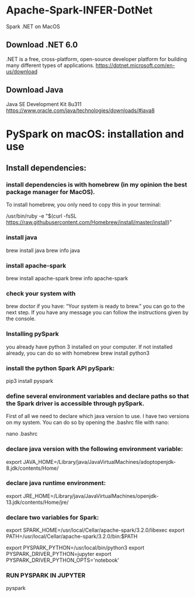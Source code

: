 # Apache-Spark-INFER-DotNet
Spark .NET on MacOS

## Download .NET 6.0 

.NET is a free, cross-platform, open-source developer platform for building many different types of applications.
https://dotnet.microsoft.com/en-us/download

## Download Java

Java SE Development Kit 8u311
https://www.oracle.com/java/technologies/downloads/#java8

# PySpark on macOS: installation and use

## Install dependencies:

### install dependencies is with homebrew (in my opinion the best package manager for MacOS).
To install homebrew, you only need to copy this in your terminal:

/usr/bin/ruby -e "$(curl -fsSL https://raw.githubusercontent.com/Homebrew/install/master/install)"

### install java
brew install java 
brew info java

### install apache-spark
brew install apache-spark
brew info apache-spark

### check your system with
brew doctor
if you have: “Your system is ready to brew.” you can go to the next step. If you have any message you can follow the instructions given by the console.

### Installing pySpark
you already have python 3 installed on your computer. If not installed already, you can do so with homebrew
brew install python3

### install the python Spark API pySpark:
pip3 install pyspark

### define several environment variables and declare paths so that the Spark driver is accessible through pySpark.
First of all we need to declare which java version to use. I have two versions on my system. You can do so by opening the .bashrc file with nano:

nano .bashrc

### declare java version  with the following environment variable:
export JAVA_HOME=/Library/java/JavaVirtualMachines/adoptopenjdk-8.jdk/contents/Home/


### declare java runtime environment:
export JRE_HOME=/Library/java/JavaVirtualMachines/openjdk-13.jdk/contents/Home/jre/

### declare two variables for Spark:
export SPARK_HOME=/usr/local/Cellar/apache-spark/3.2.0/libexec
export PATH=/usr/local/Cellar/apache-spark/3.2.0/bin:$PATH

export PYSPARK_PYTHON=/usr/local/bin/python3
export PYSPARK_DRIVER_PYTHON=jupyter
export PYSPARK_DRIVER_PYTHON_OPTS='notebook'

### RUN PYSPARK IN JUPYTER
pyspark
